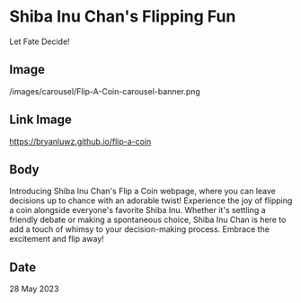 # Shiba Inu Chan's Flipping Fun

Let Fate Decide!

## Image

/images/carousel/Flip-A-Coin-carousel-banner.png

## Link Image

https://bryanluwz.github.io/flip-a-coin

## Body

Introducing Shiba Inu Chan's Flip a Coin webpage, where you can leave decisions up to chance with an adorable twist! Experience the joy of flipping a coin alongside everyone's favorite Shiba Inu. Whether it's settling a friendly debate or making a spontaneous choice, Shiba Inu Chan is here to add a touch of whimsy to your decision-making process. Embrace the excitement and flip away!

## Date

28 May 2023
